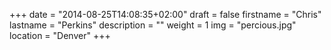 +++
date = "2014-08-25T14:08:35+02:00"
draft = false
firstname = "Chris"
lastname = "Perkins"
description = ""
weight = 1
img = "percious.jpg"
location = "Denver"
+++

